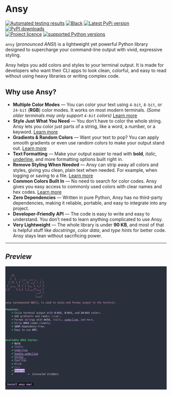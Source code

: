 # Ansy

[![Automated testing results](https://img.shields.io/github/actions/workflow/status/anas-shakeel/ansy/.github/workflows/test.yml?branch=main)](https://github.com/anas-shakeel/ansy/actions/workflows/test.yml?query=branch%3Amain)
[![Black](https://img.shields.io/badge/code%20style-black-000000.svg)](https://github.com/psf/black)
[![Latest PyPi version](https://img.shields.io/pypi/v/ansy.svg)](https://pypi.python.org/pypi/ansy)
[![PyPI downloads](https://static.pepy.tech/badge/ansy/month)](https://pypi.org/project/ansy/)<br/>
[![Project licence](https://img.shields.io/pypi/l/ansy?color=blue)](https://github.com/Anas-Shakeel/ansy/blob/main/LICENSE)
[![supported Python versions](https://img.shields.io/pypi/pyversions/ansy)](https://pypi.python.org/pypi/ansy)

`ansy` (_pronounced ANSI_) is a lightweight yet powerful Python library designed to supercharge your command-line output with vivid, expressive styling.

Ansy helps you add colors and styles to your terminal output. It is made for developers who want their CLI apps to look clean, colorful, and easy to read without using heavy libraries or writing complex code.

## **Why use Ansy?**

-   **Multiple Color Modes** — You can color your text using `4-bit`, `8-bit`, or `24-bit` (**RGB**) color modes. It works on most modern terminals. _(Some older terminals may only support `4-bit` colors)_ [Learn more](usage.md#choosing-color-modes)
-   **Style Just What You Need** — You don’t have to color the whole string. Ansy lets you color just parts of a string, like a word, a number, or a keyword. [Learn more](usage.md#coloring-parts-of-a-string)
-   **Gradients & Random Colors** — Want your text to pop? You can apply smooth gradients or even use random colors to make your output stand out. [Learn more](usage.md#applying-gradients)
-   **Text Formatting** — Make your output easier to read with **bold**, _italic_, <u>underline</u>, and more formatting options built right in.
-   **Remove Styling When Needed** — Ansy can strip away all colors and styles, giving you clean, plain text when needed. For example, when logging or saving to a file. [Learn more](usage.md#removing-ansi-escape-codes)
-   **Common Colors Built In** — No need to search for color codes. Ansy gives you easy access to commonly used colors with clear names and hex codes. [Learn more](usage.md#the-colors-module)
-   **Zero Dependencies** — Written in pure Python, Ansy has no third-party dependencies, making it reliable, portable, and easy to integrate into any project.
-   **Developer-Friendly API** — The code is easy to write and easy to understand. You don’t need to learn anything complicated to use Ansy.
-   **Very Lightweight** — The whole library is under **90 KB**, and most of that is helpful stuff like _docstrings_, _color data_, and _type hints_ for better code. Ansy stays lean without sacrificing power.

---

## *Preview*

![A preview of Ansy in action](https://raw.githubusercontent.com/Anas-Shakeel/ansy/refs/heads/main/docs/images/demo.gif)